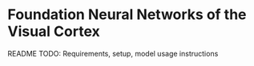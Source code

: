 # Foundation Neural Networks of the Visual Cortex

README TODO: Requirements, setup, model usage instructions
